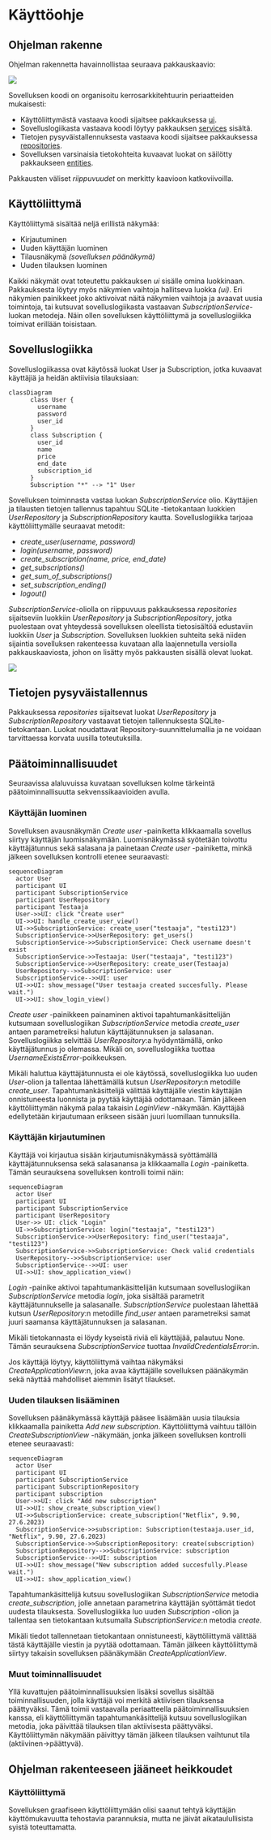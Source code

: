 # Käyttöohje
## Ohjelman rakenne
Ohjelman rakennetta havainnollistaa seuraava pakkauskaavio:

![](./kuvat/pakkaus.png)

Sovelluksen koodi on organisoitu kerrosarkkitehtuurin periaatteiden mukaisesti:
- Käyttöliittymästä vastaava koodi sijaitsee pakkauksessa [ui](https://github.com/imhlas/ot-harjoitustyo/blob/master/harjoitustyo/src/ui).
- Sovelluslogiikasta vastaava koodi löytyy pakkauksen [services](https://github.com/imhlas/ot-harjoitustyo/blob/master/harjoitustyo/src/services) sisältä.
- Tietojen pysyväistallennuksesta vastaava koodi sijaitsee pakkauksessa [repositories](https://github.com/imhlas/ot-harjoitustyo/blob/master/harjoitustyo/src/repositories).
- Sovelluksen varsinaisia tietokohteita kuvaavat luokat on säilötty pakkaukseen [entities](https://github.com/imhlas/ot-harjoitustyo/blob/master/harjoitustyo/src/entities).

Pakkausten väliset *riippuvuudet* on merkitty kaavioon katkoviivoilla.

## Käyttöliittymä
Käyttöliittymä sisältää neljä erillistä näkymää:

- Kirjautuminen
- Uuden käyttäjän luominen
- Tilausnäkymä *(sovelluksen päänäkymä)*
- Uuden tilauksen luominen

Kaikki näkymät ovat toteutettu pakkauksen *ui* sisälle omina luokkinaan. Pakkauksesta löytyy myös näkymien vaihtoja hallitseva luokka *(ui)*. Eri näkymien painikkeet joko aktivoivat näitä näkymien vaihtoja ja avaavat uusia toimintoja, tai kutsuvat sovelluslogiikasta vastaavan *SubscriptionService*-luokan metodeja. Näin ollen sovelluksen käyttöliittymä ja sovelluslogiikka toimivat erillään toisistaan.
 
## Sovelluslogiikka
Sovelluslogiikassa ovat käytössä luokat User ja Subscription, jotka kuvaavat käyttäjiä ja heidän aktiivisia tilauksiaan:

```mermaid
classDiagram
      class User {
        username
        password
        user_id
      }
      class Subscription {
        user_id
        name
        price
        end_date
        subscription_id
      }
      Subscription "*" --> "1" User    
```
Sovelluksen toiminnasta vastaa luokan *SubscriptionService* olio. Käyttäjien ja tilausten tietojen tallennus tapahtuu SQLite -tietokantaan luokkien *UserRepository* ja *SubscriptionRepository* kautta. Sovelluslogiikka tarjoaa käyttöliittymälle seuraavat metodit:

- *create_user(username, password)*
- *login(username, password)*
- *create_subscription(name, price, end_date)*
- *get_subscriptions()*
- *get_sum_of_subscriptions()*
- *set_subscription_ending()*
- *logout()*

*SubscriptionService*-oliolla on riippuvuus pakkauksessa *repositories* sijaitseviin luokkiin *UserRepository* ja *SubscriptionRepository*, jotka puolestaan ovat yhteydessä sovelluksen oleellista tietosisältöä edustaviin luokkiin *User* ja *Subscription*.
Sovelluksen luokkien suhteita sekä niiden sijaintia sovelluksen rakenteessa kuvataan alla laajennetulla versiolla pakkauskaaviosta, johon on lisätty myös pakkausten sisällä olevat luokat.

![](./kuvat/pakkauskaavio.PNG)
## Tietojen pysyväistallennus
Pakkauksessa *repositories* sijaitsevat luokat *UserRepository* ja *SubscriptionRepository* vastaavat tietojen tallennuksesta SQLite-tietokantaan. Luokat noudattavat Repository-suunnittelumallia ja ne voidaan tarvittaessa korvata uusilla toteutuksilla. 

## Päätoiminnallisuudet
Seuraavissa alaluvuissa kuvataan sovelluksen kolme tärkeintä päätoiminnallisuutta sekvenssikaavioiden avulla.
### Käyttäjän luominen
Sovelluksen avausnäkymän *Create user* -painiketta klikkaamalla sovellus siirtyy käyttäjän luomisnäkymään. Luomisnäkymässä syötetään toivottu käyttäjätunnus sekä salasana ja painetaan *Create user* -painiketta, minkä jälkeen sovelluksen kontrolli etenee seuraavasti:
```mermaid
sequenceDiagram
  actor User
  participant UI
  participant SubscriptionService
  participant UserRepository
  participant Testaaja
  User->>UI: click "Create user"
  UI->>UI: handle_create_user_view()
  UI->>SubscriptionService: create_user("testaaja", "testi123")
  SubscriptionService->>UserRepository: get_users()
  SubscriptionService->>SubscriptionService: Check username doesn't exist
  SubscriptionService->>Testaaja: User("testaaja", "testi123")
  SubscriptionService->>UserRepository: create_user(Testaaja)
  UserRepository-->>SubscriptionService: user
  SubscriptionService-->>UI: user
  UI->>UI: show_message("User testaaja created succesfully. Please wait.")
  UI->>UI: show_login_view()
```
*Create user* -painikkeen painaminen aktivoi tapahtumankäsittelijän kutsumaan sovelluslogiikan *SubscriptionService* metodia *create_user* antaen parametreiksi halutun käyttäjätunnuksen ja salasanan. Sovelluslogiikka selvittää *UserRepository*:a hyödyntämällä, onko käyttäjätunnus jo olemassa. Mikäli on, sovelluslogiikka tuottaa *UsernameExistsError*-poikkeuksen.

Mikäli haluttua käyttäjätunnusta ei ole käytössä, sovelluslogiikka luo uuden *User*-olion ja tallentaa lähettämällä kutsun *UserRepository*:n metodille *create_user*. Tapahtumankäsittelijä välittää käyttäjälle viestin käyttäjän onnistuneesta luonnista ja pyytää käyttäjää odottamaan. Tämän jälkeen käyttöliittymän näkymä palaa takaisin *LoginView* -näkymään. Käyttäjää edellytetään kirjautumaan erikseen sisään juuri luomillaan tunnuksilla.
### Käyttäjän kirjautuminen
Käyttäjä voi kirjautua sisään kirjautumisnäkymässä syöttämällä käyttäjätunnuksensa sekä salasanansa ja klikkaamalla *Login* -painiketta. Tämän seurauksena sovelluksen kontrolli toimii näin:
```mermaid
sequenceDiagram
  actor User
  participant UI
  participant SubscriptionService
  participant UserRepository
  User->> UI: click "Login"
  UI->>SubscriptionService: login("testaaja", "testi123")
  SubscriptionService->>UserRepository: find_user("testaaja", "testi123")
  SubscriptionService->>SubscriptionService: Check valid credentials
  UserRepository-->>SubscriptionService: user
  SubscriptionService-->>UI: user
  UI->>UI: show_application_view()
```
*Login* -painike aktivoi tapahtumankäsittelijän kutsumaan sovelluslogiikan *SubscriptionService* metodia *login*, joka sisältää parametrit käyttäjätunnukselle ja salasanalle. *SubscriptionService* puolestaan lähettää kutsun *UserRepository*:n metodille *find_user* antaen parametreiksi samat juuri saamansa käyttäjätunnuksen ja salasanan. 

Mikäli tietokannasta ei löydy kyseistä riviä eli käyttäjää, palautuu None. Tämän seurauksena *SubscriptionService* tuottaa *InvalidCredentialsError*:in.

Jos käyttäjä löytyy, käyttöliittymä vaihtaa näkymäksi *CreateApplicationView*:n, joka avaa käyttäjälle sovelluksen päänäkymän sekä näyttää mahdolliset aiemmin lisätyt tilaukset.
### Uuden tilauksen lisääminen
Sovelluksen päänäkymässä käyttäjä pääsee lisäämään uusia tilauksia klikkaamalla painiketta *Add new subscription*. Käyttöliittymä vaihtuu tällöin *CreateSubscriptionView* -näkymään, jonka jälkeen sovelluksen kontrolli etenee seuraavasti:
```mermaid
sequenceDiagram
  actor User
  participant UI
  participant SubscriptionService
  participant SubscriptionRepository
  participant subscription
  User->>UI: click "Add new subscription"
  UI->>UI: show_create_subscription_view()
  UI->>SubscriptionService: create_subscription("Netflix", 9.90, 27.6.2023)
  SubscriptionService->>subscription: Subscription(testaaja.user_id, "Netflix", 9.90, 27.6.2023)
  SubscriptionService->>SubscriptionRepository: create(subscription)
  SubscriptionRepository-->>SubscriptionService: subscription
  SubscriptionService-->>UI: subscription
  UI->>UI: show_message("New subscription added succesfully.Please wait.")
  UI->>UI: show_application_view()
```
Tapahtumankäsittelijä kutsuu sovelluslogiikan *SubscriptionService* metodia *create_subscription*, jolle annetaan parametrina käyttäjän syöttämät tiedot uudesta tilauksesta. Sovelluslogiikka luo uuden *Subscription* -olion ja tallentaa sen tietokantaan kutsumalla *SubscriptionService*:n metodia *create*. 

Mikäli tiedot tallennetaan tietokantaan onnistuneesti, käyttöliittymä välittää tästä käyttäjälle viestin ja pyytää odottamaan. Tämän jälkeen käyttöliittymä siirtyy takaisin sovelluksen päänäkymään *CreateApplicationView*.

### Muut toiminnallisuudet
Yllä kuvattujen päätoiminnallisuuksien lisäksi sovellus sisältää toiminnallisuuden, jolla käyttäjä voi merkitä aktiivisen tilauksensa päättyväksi. Tämä toimii vastaavalla periaatteella päätoiminnallisuuksien kanssa, eli käyttöliittymän tapahtumankäsittelijä kutsuu sovelluslogiikan metodia, joka päivittää tilauksen tilan aktiivisesta päättyväksi. Käyttöliittymän näkymään päivittyy tämän jälkeen tilauksen vaihtunut tila (aktiivinen->päättyvä).

## Ohjelman rakenteeseen jääneet heikkoudet

### Käyttöliittymä
Sovelluksen graafiseen käyttöliittymään olisi saanut tehtyä käyttäjän käyttömukavuutta tehostavia parannuksia, mutta ne jäivät aikataulullisista syistä toteuttamatta. 
